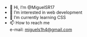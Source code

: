 - 👋 Hi, I’m @MiguelSR17
- 👀 I’m interested in web development 
- 🌱 I’m currently learning CSS
- 📫 How to reach me <br>
  e-mail: miguels1h4@gmail.com

<!---
MiguelSR17/MiguelSR17 is a ✨ special ✨ repository because its `README.md` (this file) appears on your GitHub profile.
You can click the Preview link to take a look at your changes.
--->
